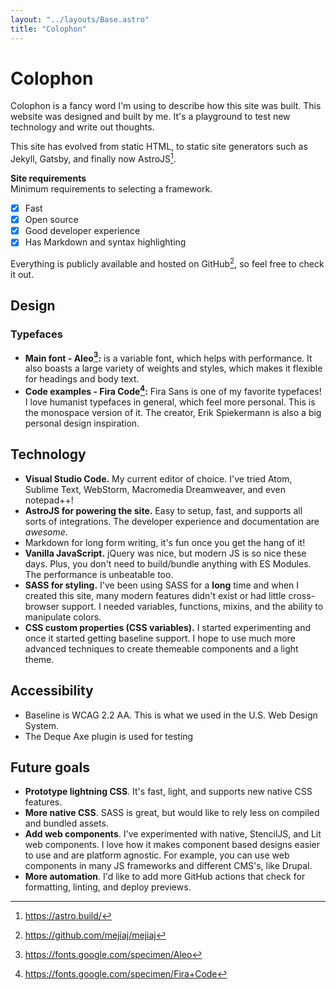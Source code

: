 ```yaml
---
layout: "../layouts/Base.astro"
title: "Colophon"
---
```


# Colophon

Colophon is a fancy word I'm using to describe how this site was built. This website was designed and built by me. It's a playground to test new technology and write out thoughts.

This site has evolved from static HTML, to static site generators such as Jekyll, Gatsby, and finally now AstroJS[^1].

**Site requirements** <br>
Minimum requirements to selecting a framework.

- [x] Fast
- [x] Open source
- [x] Good developer experience
- [x] Has Markdown and syntax highlighting

Everything is publicly available and hosted on GitHub[^2], so feel free to check it out.

## Design

### Typefaces

- **Main font - Aleo[^3]:** is a variable font, which helps with performance. It also boasts a large variety of weights and styles, which makes it flexible for headings and body text.
- **Code examples - Fira Code[^4]:** Fira Sans is one of my favorite typefaces! I love humanist typefaces in general, which feel more personal. This is the monospace version of it. The creator, Erik Spiekermann is also a big personal design inspiration.

## Technology

- **Visual Studio Code.** My current editor of choice. I've tried Atom, Sublime Text, WebStorm, Macromedia Dreamweaver, and even notepad++!
- **AstroJS for powering the site.** Easy to setup, fast, and supports all sorts of integrations. The developer experience and documentation are _awesome_.
- Markdown for long form writing, it's fun once you get the hang of it!
- **Vanilla JavaScript.** jQuery was nice, but modern JS is so nice these days. Plus, you don't need to build/bundle anything with ES Modules. The performance is unbeatable too.
- **SASS for styling.** I've been using SASS for a **long** time and when I created this site, many modern features didn't exist or had little cross-browser support. I needed variables, functions, mixins, and the ability to manipulate colors.
- **CSS custom properties (CSS variables).** I started experimenting and once it started getting baseline support. I hope to use much more advanced techniques to create themeable components and a light theme.

## Accessibility

- Baseline is WCAG 2.2 AA. This is what we used in the U.S. Web Design System.
- The Deque Axe plugin is used for testing

## Future goals

- **Prototype lightning CSS**. It's fast, light, and supports new native CSS features.
- **More native CSS**. SASS is great, but would like to rely less on compiled and bundled assets.
- **Add web components**. I've experimented with native, StencilJS, and Lit web components. I love how it makes component based designs easier to use and are platform agnostic. For example, you can use web components in many JS frameworks and different CMS's, like Drupal.
- **More automation**. I'd like to add more GitHub actions that check for formatting, linting, and deploy previews.

[^1]: https://astro.build/

[^2]: https://github.com/mejiaj/mejiaj

[^3]: https://fonts.google.com/specimen/Aleo

[^4]: https://fonts.google.com/specimen/Fira+Code
